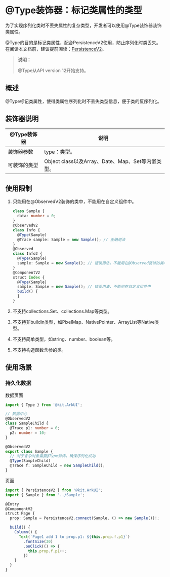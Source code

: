 # \@Type装饰器：标记类属性的类型

为了实现序列化类时不丢失属性的复杂类型，开发者可以使用\@Type装饰器装饰类属性。


\@Type的目的是标记类属性，配合PersistenceV2使用，防止序列化时类丢失。在阅读本文档前，建议提前阅读：[PersistenceV2](./arkts-new-persistencev2.md)。

>**说明：**
>
>\@Type从API version 12开始支持。
>


## 概述

\@Type标记类属性，使得类属性序列化时不丢失类型信息，便于类的反序列化。


## 装饰器说明

| \@Type装饰器 | 说明 |
| ------------------- | ------------------------------------------------------------ |
| 装饰器参数 | type：类型。 |
| 可装饰的类型 | Object class以及Array、Date、Map、Set等内嵌类型。 |


## 使用限制

1. 只能用在\@ObservedV2装饰的类中，不能用在自定义组件中。

    ```ts
    class Sample {
      data: number = 0;
    }
    @ObservedV2
    class Info {
      @Type(Sample)
      @Trace sample: Sample = new Sample(); // 正确用法
    }
    @Observed
    class Info2 {
      @Type(Sample)
      sample: Sample = new Sample(); // 错误用法，不能用在@Observed装饰的类中，编译时报错
    }
    @ComponentV2
    struct Index {
      @Type(Sample)
      sample: Sample = new Sample(); // 错误用法，不能用在自定义组件中
      build() {
      }
    }
    ```

2. 不支持collections.Set、collections.Map等类型。

3. 不支持非buildin类型，如PixelMap、NativePointer、ArrayList等Native类型。

4. 不支持简单类型，如string、number、boolean等。

5. 不支持构造函数含参的类。

## 使用场景

### 持久化数据

数据页面
```ts
import { Type } from '@kit.ArkUI';

// 数据中心
@ObservedV2
class SampleChild {
  @Trace p1: number = 0;
  p2: number = 10;
}

@ObservedV2
export class Sample {
  // 对于复杂对象需要@Type修饰，确保序列化成功
  @Type(SampleChild)
  @Trace f: SampleChild = new SampleChild();
}
```

页面
```ts
import { PersistenceV2 } from '@kit.ArkUI';
import { Sample } from '../Sample';

@Entry
@ComponentV2
struct Page {
  prop: Sample = PersistenceV2.connect(Sample, () => new Sample())!;

  build() {
    Column() {
      Text(`Page1 add 1 to prop.p1: ${this.prop.f.p1}`)
        .fontSize(30)
        .onClick(() => {
          this.prop.f.p1++;
        })
    }
  }
}
```
